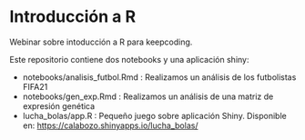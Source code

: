 # Introducción a R

Webinar sobre intoducción a R para keepcoding.

Este repositorio contiene dos notebooks y una aplicación shiny:

* notebooks/analisis_futbol.Rmd : Realizamos un análisis de los futbolistas FIFA21
* notebooks/gen_exp.Rmd : Realizamos un análisis de una matriz de expresión genética
* lucha_bolas/app.R : Pequeño juego sobre aplicación Shiny. Disponible en:  https://calabozo.shinyapps.io/lucha_bolas/


